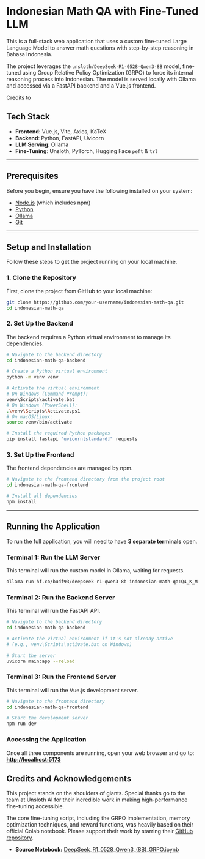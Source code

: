 # Indonesian Math QA with Fine-Tuned LLM

This is a full-stack web application that uses a custom fine-tuned Large Language Model to answer math questions with step-by-step reasoning in Bahasa Indonesia.

The project leverages the `unsloth/DeepSeek-R1-0528-Qwen3-8B` model, fine-tuned using Group Relative Policy Optimization (GRPO) to force its internal reasoning process into Indonesian. The model is served locally with Ollama and accessed via a FastAPI backend and a Vue.js frontend.

Credits to 

## Tech Stack

  * **Frontend**: Vue.js, Vite, Axios, KaTeX
  * **Backend**: Python, FastAPI, Uvicorn
  * **LLM Serving**: Ollama
  * **Fine-Tuning**: Unsloth, PyTorch, Hugging Face `peft` & `trl`

-----

## Prerequisites

Before you begin, ensure you have the following installed on your system:

  * [Node.js](https://nodejs.org/en) (which includes npm)
  * [Python](https://www.python.org/downloads/)
  * [Ollama](https://ollama.com/)
  * [Git](https://git-scm.com/downloads/)

-----

## Setup and Installation

Follow these steps to get the project running on your local machine.

### 1\. Clone the Repository

First, clone the project from GitHub to your local machine:

```bash
git clone https://github.com/your-username/indonesian-math-qa.git
cd indonesian-math-qa
```

### 2\. Set Up the Backend

The backend requires a Python virtual environment to manage its dependencies.

```bash
# Navigate to the backend directory
cd indonesian-math-qa-backend

# Create a Python virtual environment
python -m venv venv

# Activate the virtual environment
# On Windows (Command Prompt):
venv\Scripts\activate.bat
# On Windows (PowerShell):
.\venv\Scripts\Activate.ps1
# On macOS/Linux:
source venv/bin/activate

# Install the required Python packages
pip install fastapi "uvicorn[standard]" requests
```

### 3\. Set Up the Frontend

The frontend dependencies are managed by npm.

```bash
# Navigate to the frontend directory from the project root
cd indonesian-math-qa-frontend

# Install all dependencies
npm install
```

-----

## Running the Application

To run the full application, you will need to have **3 separate terminals** open.

### Terminal 1: Run the LLM Server

This terminal will run the custom model in Ollama, waiting for requests.

```bash
ollama run hf.co/budf93/deepseek-r1-qwen3-8b-indonesian-math-qa:Q4_K_M
```

### Terminal 2: Run the Backend Server

This terminal will run the FastAPI API.

```bash
# Navigate to the backend directory
cd indonesian-math-qa-backend

# Activate the virtual environment if it's not already active
# (e.g., venv\Scripts\activate.bat on Windows)

# Start the server
uvicorn main:app --reload
```

### Terminal 3: Run the Frontend Server

This terminal will run the Vue.js development server.

```bash
# Navigate to the frontend directory
cd indonesian-math-qa-frontend

# Start the development server
npm run dev
```

### Accessing the Application

Once all three components are running, open your web browser and go to:
**[http://localhost:5173](https://www.google.com/search?q=http://localhost:5173)**

## Credits and Acknowledgements

This project stands on the shoulders of giants. Special thanks go to the team at Unsloth AI for their incredible work in making high-performance fine-tuning accessible.

The core fine-tuning script, including the GRPO implementation, memory optimization techniques, and reward functions, was heavily based on their official Colab notebook. Please support their work by starring their [GitHub repository](https://github.com/unslothai/unsloth).

- **Source Notebook:** [DeepSeek_R1_0528_Qwen3_(8B)_GRPO.ipynb](https://colab.research.google.com/github/unslothai/notebooks/blob/main/nb/DeepSeek_R1_0528_Qwen3_(8B)_GRPO.ipynb)